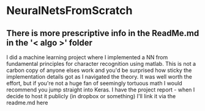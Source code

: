 # NeuralNetsFromScratch

## There is more prescriptive info in the ReadMe.md in the '< algo >' folder
I did a machine learning project where I implemented a NN from fundamental principles for character recognition using matlab. This is not a carbon copy of anyone elses work and you'd be surprised how sticky the implementation details got as I navigated the theory. It was well worth the effort, but if you're not a huge fan of seemingly tortuous math I would recommend you jump straight into Keras. I have the project report - when I decide to host it publicly (in dropbox or something) I'll link it via the readme.md here
